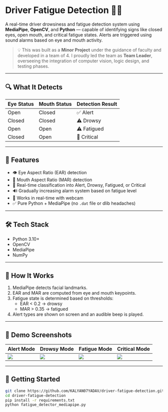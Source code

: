 # Driver Fatigue Detection 🚗💤

A real-time driver drowsiness and fatigue detection system using **MediaPipe**, **OpenCV**, and **Python** — capable of identifying signs like closed eyes, open mouth, and critical fatigue states. Alerts are triggered using sound alarms based on eye and mouth activity.

> 💡 This was built as a **Minor Project** under the guidance of faculty and developed in a team of 4. I proudly led the team as **Team Leader**, overseeing the integration of computer vision, logic design, and testing phases.

---

## 🔍 What It Detects

| Eye Status | Mouth Status | Detection Result |
|------------|--------------|------------------|
| Open       | Closed       | ✅ Alert          |
| Closed     | Closed       | ⚠️ Drowsy         |
| Open       | Open         | ⚠️ Fatigued       |
| Closed     | Open         | 🔴 Critical       |

---

## 🎯 Features

- 👁️ Eye Aspect Ratio (EAR) detection
- 👄 Mouth Aspect Ratio (MAR) detection
- 🎯 Real-time classification into Alert, Drowsy, Fatigued, or Critical
- 🔊 Gradually increasing alarm system based on fatigue level
- 🎥 Works in real-time with webcam
- ✅ Pure Python + MediaPipe (no `.dat` file or dlib headaches)

---

## 🛠 Tech Stack

- Python 3.10+
- OpenCV
- MediaPipe
- NumPy

---

## 🧠 How It Works

1. MediaPipe detects facial landmarks.
2. EAR and MAR are computed from eye and mouth keypoints.
3. Fatigue state is determined based on thresholds:
   - EAR < 0.2 → drowsy
   - MAR > 0.35 → fatigued
4. Alert types are shown on screen and an audible beep is played.

---

## 📸 Demo Screenshots

| Alert Mode | Drowsy Mode | Fatigue Mode | Critical Mode |
|------------|-------------|--------------|----------------|
| ![](screenshots/status_alert.png) | ![](screenshots/status_drowsy.png) | ![](screenshots/status_fatigue.png) | ![](screenshots/status_critical.png) |

---

## 🚀 Getting Started

```bash
git clone https://github.com/KALYAN07YADAV/driver-fatigue-detection.git
cd driver-fatigue-detection
pip install -r requirements.txt
python fatigue_detector_mediapipe.py

